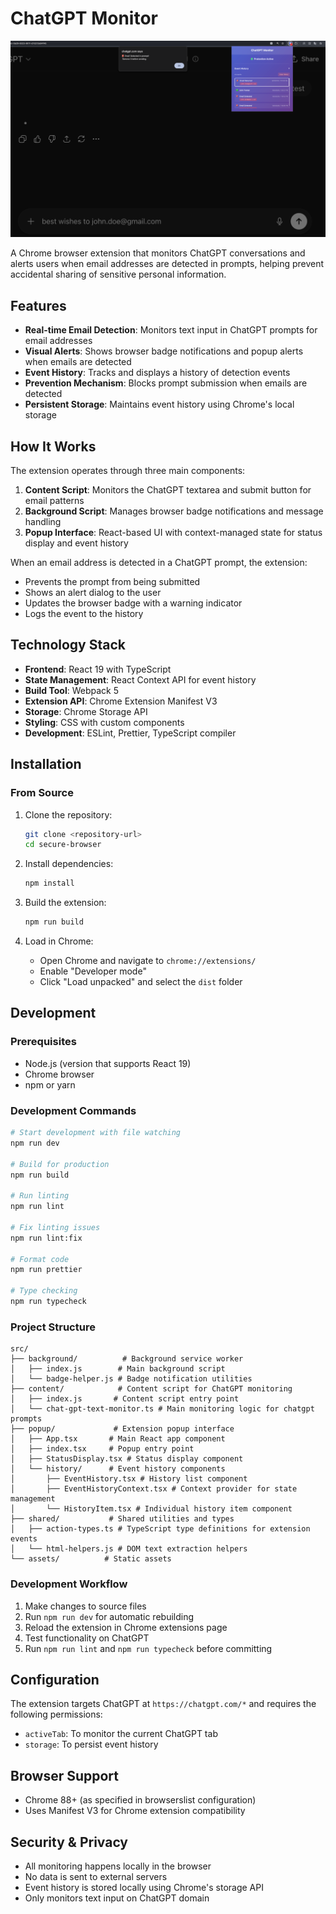 # ChatGPT Monitor

![ChatGPT Monitor Extension](images/screenshot-1.png)

A Chrome browser extension that monitors ChatGPT conversations and alerts users when email addresses are detected in prompts, helping prevent accidental sharing of sensitive personal information.

## Features

- **Real-time Email Detection**: Monitors text input in ChatGPT prompts for email addresses
- **Visual Alerts**: Shows browser badge notifications and popup alerts when emails are detected
- **Event History**: Tracks and displays a history of detection events
- **Prevention Mechanism**: Blocks prompt submission when emails are detected
- **Persistent Storage**: Maintains event history using Chrome's local storage

## How It Works

The extension operates through three main components:

1. **Content Script**: Monitors the ChatGPT textarea and submit button for email patterns
2. **Background Script**: Manages browser badge notifications and message handling
3. **Popup Interface**: React-based UI with context-managed state for status display and event history

When an email address is detected in a ChatGPT prompt, the extension:
- Prevents the prompt from being submitted
- Shows an alert dialog to the user
- Updates the browser badge with a warning indicator
- Logs the event to the history

## Technology Stack

- **Frontend**: React 19 with TypeScript
- **State Management**: React Context API for event history
- **Build Tool**: Webpack 5
- **Extension API**: Chrome Extension Manifest V3
- **Storage**: Chrome Storage API
- **Styling**: CSS with custom components
- **Development**: ESLint, Prettier, TypeScript compiler

## Installation

### From Source

1. Clone the repository:
   ```bash
   git clone <repository-url>
   cd secure-browser
   ```

2. Install dependencies:
   ```bash
   npm install
   ```

3. Build the extension:
   ```bash
   npm run build
   ```

4. Load in Chrome:
   - Open Chrome and navigate to `chrome://extensions/`
   - Enable "Developer mode"
   - Click "Load unpacked" and select the `dist` folder

## Development

### Prerequisites
- Node.js (version that supports React 19)
- Chrome browser
- npm or yarn

### Development Commands

```bash
# Start development with file watching
npm run dev

# Build for production
npm run build

# Run linting
npm run lint

# Fix linting issues
npm run lint:fix

# Format code
npm run prettier

# Type checking
npm run typecheck
```

### Project Structure

```
src/
├── background/          # Background service worker
│   ├── index.js        # Main background script
│   └── badge-helper.js # Badge notification utilities
├── content/            # Content script for ChatGPT monitoring
│   ├── index.js       # Content script entry point
│   └── chat-gpt-text-monitor.ts # Main monitoring logic for chatgpt prompts
├── popup/             # Extension popup interface
│   ├── App.tsx       # Main React app component
│   ├── index.tsx     # Popup entry point
│   ├── StatusDisplay.tsx # Status display component
│   └── history/      # Event history components
│       ├── EventHistory.tsx # History list component
│       ├── EventHistoryContext.tsx # Context provider for state management
│       └── HistoryItem.tsx # Individual history item component
├── shared/           # Shared utilities and types
│   ├── action-types.ts # TypeScript type definitions for extension events
│   └── html-helpers.js # DOM text extraction helpers
└── assets/          # Static assets
```

### Development Workflow

1. Make changes to source files
2. Run `npm run dev` for automatic rebuilding
3. Reload the extension in Chrome extensions page
4. Test functionality on ChatGPT
5. Run `npm run lint` and `npm run typecheck` before committing

## Configuration

The extension targets ChatGPT at `https://chatgpt.com/*` and requires the following permissions:
- `activeTab`: To monitor the current ChatGPT tab
- `storage`: To persist event history

## Browser Support

- Chrome 88+ (as specified in browserslist configuration)
- Uses Manifest V3 for Chrome extension compatibility

## Security & Privacy

- All monitoring happens locally in the browser
- No data is sent to external servers
- Event history is stored locally using Chrome's storage API
- Only monitors text input on ChatGPT domain
